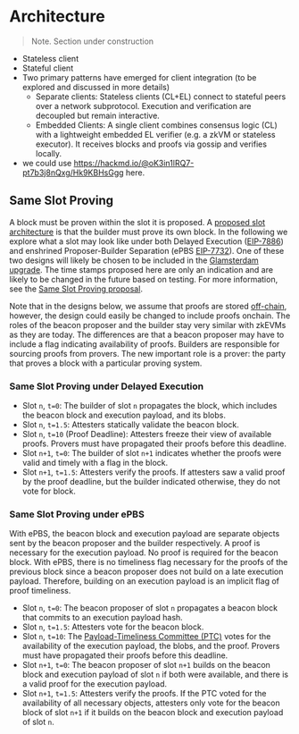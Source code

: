 # Architecture
> Note. Section under construction
- Stateless client
- Stateful client
- Two primary patterns have emerged for client integration (to be explored and discussed in more details)
    - Separate clients: Stateless clients (CL+EL) connect to stateful peers over a network subprotocol. Execution and verification are decoupled but remain interactive.
    - Embedded Clients: A single client combines consensus logic (CL) with a lightweight embedded EL verifier (e.g. a zkVM or stateless executor). It receives blocks and proofs via gossip and verifies locally.
- we could use https://hackmd.io/@oK3in1lRQ7-pt7b3j8nQxg/Hk9KBHsGgg here.

## Same Slot Proving
A block must be proven within the slot it is proposed. A [proposed slot architecture](https://ethresear.ch/t/prover-killers-killer-you-build-it-you-prove-it/22308) is that the builder must prove its own block. In the following we explore what a slot may look like under both Delayed Execution ([EIP-7886](https://eips.ethereum.org/EIPS/eip-7886)) and enshrined Proposer-Builder Separation (ePBS [EIP-7732](https://eips.ethereum.org/EIPS/eip-7732)). One of these two designs will likely be chosen to be included in the [Glamsterdam upgrade](https://ethereum-magicians.org/t/eip-7773-glamsterdam-network-upgrade-meta-thread/21195). The time stamps proposed here are only an indication and are likely to be changed in the future based on testing. For more information, see the [Same Slot Proving proposal](https://ethresear.ch/t/prover-killers-killer-you-build-it-you-prove-it/22308). 

Note that in the designs below, we assume that proofs are stored [off-chain](https://ethresear.ch/t/native-rollups-superpowers-from-l1-execution/21517), however, the design could easily be changed to include proofs onchain. The roles of the beacon proposer and the builder stay very similar with zkEVMs as they are today. The differences are that a beacon proposer may have to include a flag indicating availability of proofs. Builders are responsible for sourcing proofs from provers. The new important role is a prover: the party that proves a block with a particular proving system.

### Same Slot Proving under Delayed Execution
- Slot `n`, `t=0`: The builder of slot `n` propagates the block, which includes the beacon block and execution payload, and its blobs.
- Slot `n`, `t=1.5`: Attesters statically validate the beacon block.
- Slot `n`, `t=10` (Proof Deadline): Attesters freeze their view of available proofs. Provers must have propagated their proofs before this deadline.
- Slot `n+1`, `t=0`: The builder of slot `n+1` indicates whether the proofs were valid and timely with a flag in the block.
- Slot `n+1`, `t=1.5`: Attesters verify the proofs. If attesters saw a valid proof by the proof deadline, but the builder indicated otherwise, they do not vote for block.

### Same Slot Proving under ePBS
With ePBS, the beacon block and execution payload are separate objects sent by the beacon proposer and the builder respectively. A proof is necessary for the execution payload. No proof is required for the beacon block. With ePBS, there is no timeliness flag necessary for the proofs of the previous block since a beacon proposer does not build on a late execution payload. Therefore, building on an execution payload is an implicit flag of proof timeliness.

- Slot `n`, `t=0`: The beacon proposer of slot `n` propagates a beacon block that commits to an execution payload hash.
- Slot `n`, `t=1.5`: Attesters vote for the beacon block.
- Slot `n`, `t=10`: The [Payload-Timeliness Committee (PTC)](https://ethresear.ch/t/payload-timeliness-committee-ptc-an-epbs-design/16054#proposer-initiated-splitting-18) votes for the availability of the execution payload, the blobs, and the proof. Provers must have propagated their proofs before this deadline.
- Slot `n+1`, `t=0`: The beacon proposer of slot `n+1` builds on the beacon block and execution payload of slot `n` if both were available, and there is a valid proof for the execution payload.
- Slot `n+1`, `t=1.5`: Attesters verify the proofs. If the PTC voted for the availability of all necessary objects, attesters only vote for the beacon block of slot `n+1` if it builds on the beacon block and execution payload of slot `n`.

